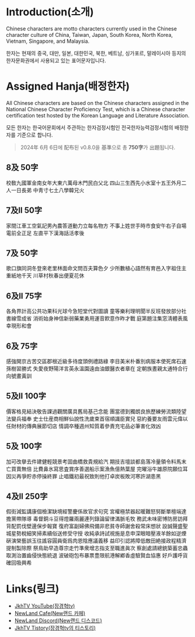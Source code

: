 # **Introduction(소개)**

Chinese characters are motto characters currently used in the Chinese character culture of China, Taiwan, Japan, South Korea, North Korea, Vietnam, Singapore, and Malaysia.

한자는 현재의 중국, 대만, 일본, 대한민국, 북한, 베트남, 싱가포르, 말레이시아 등지의 한자문화권에서 사용되고 있는 표어문자입니다.

# **Assigned Hanja(배정한자)**

All Chinese characters are based on the Chinese characters assigned in the National Chinese Character Proficiency Test, which is a Chinese character certification test hosted by the Korean Language and Literature Association.

모든 한자는 한국어문회에서 주관하는 한자검정시험인 전국한자능력검정시험의 배정한자를 기준으로 합니다.

> 2024年 6月 6日에 配布된 v0.8.0을 基準으로 총 **750字**가 出題됩니다.

## 8及 50字

校敎九國軍金南女年大東六萬母木門民白父北
四山三生西先小水室十五王外月二人一日長弟
中靑寸七土八學韓兄火

## 7及II 50字

家間江車工空氣記男內農答道動力立每名物方
不事上姓世手時市食安午右子自場電前全正足
左直平下漢海話活孝後

## 7及 50字

歌口旗同洞冬登來老里林面命文問百夫算色夕
少所數植心語然有育邑入字祖住主重紙地千天
川草村秋春出便夏花休

## 6及II 75字

各角界計高公共功果科光球今急短堂代對圖讀
童等樂利理明聞半反班發放部分社書線雪成省
消術始身神信新弱藥業勇用運音飮意作昨才戰
庭第題注集窓淸體表風幸現形和會

## 6及 75字

感強開京古苦交區郡根近級多待度頭例禮路綠
李目美米朴番別病服本使死席石速孫樹習勝式
失愛夜野陽洋言英永溫園遠由油銀醫衣者章在
定朝族晝親太通特合行向號畫黃訓

## 5及II 100字

價客格見結決敬告課過觀關廣具舊局基己念能
團當德到獨朗良旅歷練勞流類陸望法變兵福奉
史士仕産商相鮮仙說性洗歲束首宿順識臣實兒
惡約養要友雨雲元偉以任財材的傳典展節切店
情調卒種週州知質着參責充宅品必筆害化效凶

## 5及 100字

加可改擧去件建健輕競景考固曲橋救貴規給汽
期技吉壇談都島落冷量領令料馬末亡買賣無倍
比費鼻氷寫思査賞序善選船示案漁魚億熱葉屋
完曜浴牛雄原院願位耳因災再爭貯赤停操終罪
止唱鐵初最祝致則他打卓炭板敗河寒許湖患黑

## 4及II 250字

假街減監講康個檢潔缺境經警慶係故官求句究
宮權極禁器起暖難怒努斷單檀端達擔黨帶隊導
毒督銅斗豆得燈羅兩麗連列錄論留律滿脈毛牧
務武未味密博防房訪拜背配罰伐壁邊保步報寶
復府富副婦佛飛備非悲貧寺師謝舍殺常床想狀
設誠聲盛聖城星勢稅細笑掃素續俗送修受守授
收純承詩試視施是息申深眼暗壓液羊餘如逆煙
硏演榮藝誤玉往謠容圓員衛爲肉恩陰應議義移
益印引認將障低敵田絶接政程精濟提制製除際
祭鳥助早造尊宗走竹準衆增志指支至職進眞次
察創處請總銃築蓄忠蟲取測治置齒侵快態統退
波破砲包布暴票豊限航港解鄕香虛驗賢血協惠
好戶護呼貨確回吸興希

# **Links(링크)**

* [JkhTV YouTube(장경혁tv)](https://www.youtube.com/@NewLand2019-JkhTV)
* [NewLand Cafe(New랜드 카페)](https://cafe.naver.com/2019newland)
* [NewLand Discord(New랜드 디스코드)](https://discord.gg/2J646MaZGA)
* [JkhTV Tistory(장경혁tv의 티스토리)](https://jkhtv.tistory.com)
